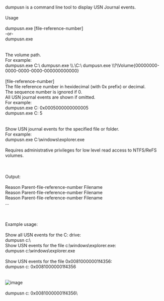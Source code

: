 dumpusn is a command line tool to display USN Journal events.\
\
Usage\
\
dumpusn.exe <volume> [file-reference-number]\
-or-\
dumpusn.exe <filename>\
\
<volume>\
The volume path.\
For example:\
dumpusn.exe C:\\
dumpusn.exe \\\\.\\C:\\
dumpusn.exe \\\\?\\Volume{00000000-0000-0000-0000-000000000000}\
\
[file-reference-number]\
The file reference number in hexidecimal (with 0x prefix) or decimal.\
The sequence number is ignored if 0.\
All USN journal events are shown if omitted.\
For example:\
dumpusn.exe C: 0x0005000000000005\
dumpusn.exe C: 5\
\
<filename>\
Show USN journal events for the specified file or folder.\
For example:\
dumpusn.exe C:\\windows\\explorer.exe\
\
Requires administrative privileges for low level read access to NTFS/ReFS volumes.\
\
\
\
Output:\
\
Reason Parent-file-reference-number Filename\
Reason Parent-file-reference-number Filename\
Reason Parent-file-reference-number Filename\
...\
\
\
\
Example usage:\
\
Show all USN events for the C: drive:\
dumpusn c:\\
\
Show USN events for the file c:\\windows\\explorer.exe:\
dumpusn c:\\windows\\explorer.exe\
\
Show USN events for the file 0x00810000001f4356:\
dumpusn c: 0x00810000001f4356\
\
\
![image](https://github.com/user-attachments/assets/4d5a2603-103e-47b3-a369-76e3d6c20996)\
\
dumpusn c: 0x00810000001f4356\
